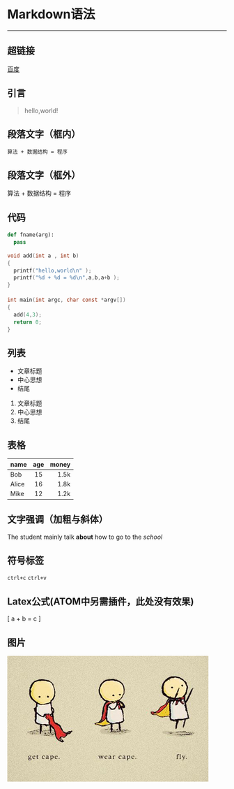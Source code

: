 # Markdown语法
------------------
## 超链接
[百度](www.baidu.com)

## 引言
> hello,world!

## 段落文字（框内）
    算法 + 数据结构 = 程序
## 段落文字（框外）
算法 + 数据结构 = 程序

## 代码
```python
def fname(arg):
  pass
```
```c
void add(int a , int b)
{
  printf("hello,world\n" );
  printf("%d + %d = %d\n",a,b,a+b );
}

int main(int argc, char const *argv[])
{
  add(4,3);
  return 0;
}
```
## 列表
- 文章标题
- 中心思想
- 结尾

1. 文章标题
2. 中心思想
3. 结尾

## 表格
| name  | age | money |
|:----- |:---:| -----:|
| Bob   | 15  |  1.5k |
| Alice | 16  |  1.8k |
| Mike  | 12  |  1.2k |

## 文字强调（加粗与斜体）
The student mainly talk **about** how to go to the *school*

## 符号标签
`ctrl+c` `ctrl+v`

## Latex公式(ATOM中另需插件，此处没有效果)
\[
a + b = c
\]

## 图片
![ls](ls.png)
